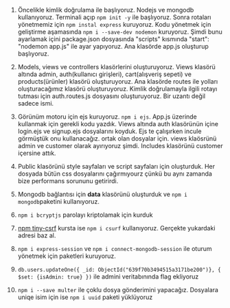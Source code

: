 1. Öncelikle kimlik doğrulama ile başlıyoruz. Nodejs ve mongodb kullanıyoruz. Terminali açıp `npm init -y` ile başlıyoruz. Sonra rotaları yönetmemiz için `npm instal express` kuruyoruz. Kodu yönetmek için geliştirme aşamasında `npm i --save-dev nodemon` kuruyoruz. Şimdi bunu ayarlamak içini package.json dosyasında "scripts" kısmında "start": "nodemon app.js" ile ayar yapıyoruz.  Ana klasörde app.js oluşturup başlıyoruz.

2. Models, views ve controllers klasörlerini oluşturuyoruz. Views klasörü altında admin, auth(kullanıcı girişleri), cart(alışveriş sepeti) ve products(ürünler) klasörü oluşturuyoruz. Ana klasörde routes ile yolları oluşturacağımız klasörü oluşturuyoruz. Kimlik doğrulamayla ilgili rotayı tutması için auth.routes.js dosyasını oluşturuyoruz. Bir uzantı değil sadece ismi. 

3. Görünüm motoru için ejs kuruyoruz. `npm i ejs`. App.js üzerinde kullanmak için gerekli kodu yazdık. Views altında auth klasörünün içine login.ejs ve signup.ejs dosyalarını koyduk. Ejs te çalışırken incule görmüştük onu kullanacağız. ortak olan dosyalar için. views klaösrünü admin ve customer olarak ayırıyoruz şimdi. Includes klasörünü customer içersine attık. 

4. Public klasörünü style sayfaları ve script sayfaları için oluşturduk. Her dosyada bütün css dosyalarını çağırmıyourz çünkü bu aynı zamanda bize performans sorununu getirirdi.

5. Mongodb bağlantısı için **data** klasörünü oluşturduk ve `npm i mongodb`paketini kullanıyoruz.

6. `npm i bcryptjs` parolayı kriptolamak için kurduk

7. [npm tiny-csrf](https://www.npmjs.com/package/tiny-csrf) kursta ise `npm i csurf` kullanıyoruz. Gerçekte yukardaki adresi baz al.

8. `npm i express-session` ve `npm i connect-mongodb-session` ile oturum yönetmek için paketleri kuruyoruz. 

9. `db.users.updateOne({ _id: ObjectId("639f70b3494515a3171be200")}, { $set: {isAdmin: true} })` ile admini veritabınında flag ekliyoruz

10. `npm i --save multer` ile çoklu dosya gönderimini yapacağız. Dosyalara uniqe isim için ise `npm i uuid` paketi yüklüyoruz
